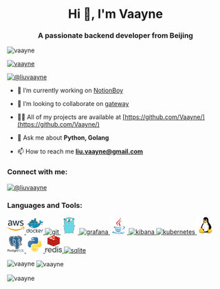 <h1 align="center">Hi 👋, I'm Vaayne</h1>
<h3 align="center">A passionate backend developer from Beijing</h3>

<p align="left"> <img src="https://komarev.com/ghpvc/?username=vaayne&label=Profile%20views&color=0e75b6&style=flat" alt="vaayne" /> </p>

<p align="left"> <a href="https://github.com/ryo-ma/github-profile-trophy"><img src="https://github-profile-trophy.vercel.app/?username=vaayne" alt="vaayne" /></a> </p>

<p align="left"> <a href="https://twitter.com/@liuvaayne" target="blank"><img src="https://img.shields.io/twitter/follow/@liuvaayne?logo=twitter&style=for-the-badge" alt="@liuvaayne" /></a> </p>

- 🔭 I’m currently working on [NotionBoy](https://github.com/Vaayne/NotionBoy)

- 👯 I’m looking to collaborate on [gateway](https://github.com/envoyproxy/gateway)

- 👨‍💻 All of my projects are available at [https://github.com/Vaayne/](https://github.com/Vaayne/)

- 💬 Ask me about **Python, Golang**

- 📫 How to reach me **liu.vaayne@gmail.com**

<h3 align="left">Connect with me:</h3>
<p align="left">
<a href="https://twitter.com/@liuvaayne" target="blank"><img align="center" src="https://raw.githubusercontent.com/rahuldkjain/github-profile-readme-generator/master/src/images/icons/Social/twitter.svg" alt="@liuvaayne" height="30" width="40" /></a>
</p>

<h3 align="left">Languages and Tools:</h3>
<p align="left"> <a href="https://aws.amazon.com" target="_blank" rel="noreferrer"> <img src="https://raw.githubusercontent.com/devicons/devicon/master/icons/amazonwebservices/amazonwebservices-original-wordmark.svg" alt="aws" width="40" height="40"/> </a> <a href="https://www.docker.com/" target="_blank" rel="noreferrer"> <img src="https://raw.githubusercontent.com/devicons/devicon/master/icons/docker/docker-original-wordmark.svg" alt="docker" width="40" height="40"/> </a> <a href="https://git-scm.com/" target="_blank" rel="noreferrer"> <img src="https://www.vectorlogo.zone/logos/git-scm/git-scm-icon.svg" alt="git" width="40" height="40"/> </a> <a href="https://golang.org" target="_blank" rel="noreferrer"> <img src="https://raw.githubusercontent.com/devicons/devicon/master/icons/go/go-original.svg" alt="go" width="40" height="40"/> </a> <a href="https://grafana.com" target="_blank" rel="noreferrer"> <img src="https://www.vectorlogo.zone/logos/grafana/grafana-icon.svg" alt="grafana" width="40" height="40"/> </a> <a href="https://www.java.com" target="_blank" rel="noreferrer"> <img src="https://raw.githubusercontent.com/devicons/devicon/master/icons/java/java-original.svg" alt="java" width="40" height="40"/> </a> <a href="https://www.elastic.co/kibana" target="_blank" rel="noreferrer"> <img src="https://www.vectorlogo.zone/logos/elasticco_kibana/elasticco_kibana-icon.svg" alt="kibana" width="40" height="40"/> </a> <a href="https://kubernetes.io" target="_blank" rel="noreferrer"> <img src="https://www.vectorlogo.zone/logos/kubernetes/kubernetes-icon.svg" alt="kubernetes" width="40" height="40"/> </a> <a href="https://www.linux.org/" target="_blank" rel="noreferrer"> <img src="https://raw.githubusercontent.com/devicons/devicon/master/icons/linux/linux-original.svg" alt="linux" width="40" height="40"/> </a> <a href="https://www.postgresql.org" target="_blank" rel="noreferrer"> <img src="https://raw.githubusercontent.com/devicons/devicon/master/icons/postgresql/postgresql-original-wordmark.svg" alt="postgresql" width="40" height="40"/> </a> <a href="https://www.python.org" target="_blank" rel="noreferrer"> <img src="https://raw.githubusercontent.com/devicons/devicon/master/icons/python/python-original.svg" alt="python" width="40" height="40"/> </a> <a href="https://redis.io" target="_blank" rel="noreferrer"> <img src="https://raw.githubusercontent.com/devicons/devicon/master/icons/redis/redis-original-wordmark.svg" alt="redis" width="40" height="40"/> </a> <a href="https://www.sqlite.org/" target="_blank" rel="noreferrer"> <img src="https://www.vectorlogo.zone/logos/sqlite/sqlite-icon.svg" alt="sqlite" width="40" height="40"/> </a> </p>

<p><img align="left" src="https://github-readme-stats.vercel.app/api/top-langs?username=vaayne&show_icons=true&locale=en&layout=compact" alt="vaayne" /></p>

<p>&nbsp;<img align="center" src="https://github-readme-stats.vercel.app/api?username=vaayne&show_icons=true&locale=en" alt="vaayne" /></p>

<p><img align="center" src="https://github-readme-streak-stats.herokuapp.com/?user=vaayne&" alt="vaayne" /></p>
